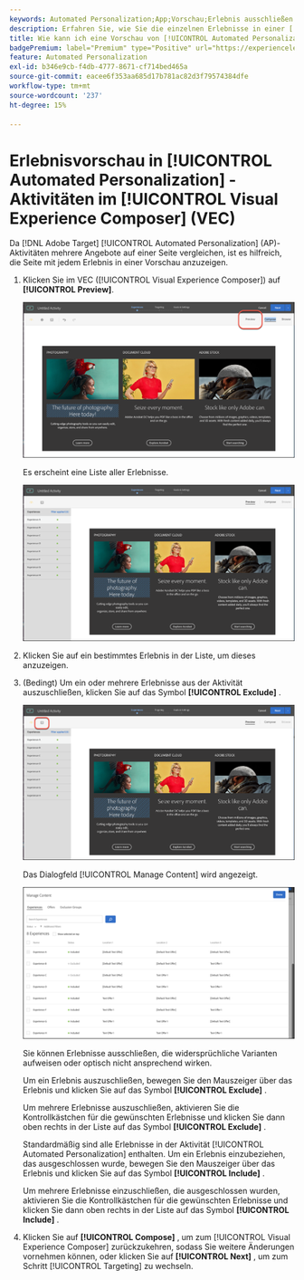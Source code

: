```yaml
---
keywords: Automated Personalization;App;Vorschau;Erlebnis ausschließen
description: Erfahren Sie, wie Sie die einzelnen Erlebnisse in einer [!UICONTROL Automated Personalization] -Aktivität (AP) in  [!DNL Adobe Target] mit dem VEC (2}) in der Vorschau anzeigen.[!UICONTROL Visual Experience Composer]
title: Wie kann ich eine Vorschau von [!UICONTROL Automated Personalization] Erlebnissen im VEC anzeigen?
badgePremium: label="Premium" type="Positive" url="https://experienceleague.adobe.com/docs/target/using/introduction/intro.html?lang=en#premium newtab=true" tooltip="Erfahren Sie, was in Target Premium enthalten ist."
feature: Automated Personalization
exl-id: b346e9cb-f4db-4777-8671-cf714bed465a
source-git-commit: eacee6f353aa685d17b781ac82d3f79574384dfe
workflow-type: tm+mt
source-wordcount: '237'
ht-degree: 15%

---
```


# Erlebnisvorschau in [!UICONTROL Automated Personalization] -Aktivitäten im [!UICONTROL Visual Experience Composer] (VEC)

Da [!DNL Adobe Target] [!UICONTROL Automated Personalization] (AP)-Aktivitäten mehrere Angebote auf einer Seite vergleichen, ist es hilfreich, die Seite mit jedem Erlebnis in einer Vorschau anzuzeigen.

1. Klicken Sie im VEC ([!UICONTROL Visual Experience Composer]) auf **[!UICONTROL Preview]**.

   ![Vorschau-Symbol](/help/main/c-activities/t-automated-personalization/assets/preview.png)

   Es erscheint eine Liste aller Erlebnisse.

   ![Vorschau von Erlebnissen](/help/main/c-activities/t-automated-personalization/assets/ap_preview-new.png)

1. Klicken Sie auf ein bestimmtes Erlebnis in der Liste, um dieses anzuzeigen.

1. (Bedingt) Um ein oder mehrere Erlebnisse aus der Aktivität auszuschließen, klicken Sie auf das Symbol **[!UICONTROL Exclude]** .

   ![Symbol „Ausschließen“](/help/main/c-activities/t-automated-personalization/assets/ap_exclude-new.png)

   Das Dialogfeld [!UICONTROL Manage Content] wird angezeigt.

   ![Dialogfeld „Inhalt verwalten“](/help/main/c-activities/t-automated-personalization/assets/preview-exclude.png)

   Sie können Erlebnisse ausschließen, die widersprüchliche Varianten aufweisen oder optisch nicht ansprechend wirken.

   Um ein Erlebnis auszuschließen, bewegen Sie den Mauszeiger über das Erlebnis und klicken Sie auf das Symbol **[!UICONTROL Exclude]** .

   Um mehrere Erlebnisse auszuschließen, aktivieren Sie die Kontrollkästchen für die gewünschten Erlebnisse und klicken Sie dann oben rechts in der Liste auf das Symbol **[!UICONTROL Exclude]** .

   Standardmäßig sind alle Erlebnisse in der Aktivität [!UICONTROL Automated Personalization] enthalten. Um ein Erlebnis einzubeziehen, das ausgeschlossen wurde, bewegen Sie den Mauszeiger über das Erlebnis und klicken Sie auf das Symbol **[!UICONTROL Include]** .

   Um mehrere Erlebnisse einzuschließen, die ausgeschlossen wurden, aktivieren Sie die Kontrollkästchen für die gewünschten Erlebnisse und klicken Sie dann oben rechts in der Liste auf das Symbol **[!UICONTROL Include]** .

1. Klicken Sie auf **[!UICONTROL Compose]** , um zum [!UICONTROL Visual Experience Composer] zurückzukehren, sodass Sie weitere Änderungen vornehmen können, oder klicken Sie auf **[!UICONTROL Next]** , um zum Schritt [!UICONTROL Targeting] zu wechseln.

